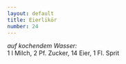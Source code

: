 ```yaml
---
layout: default
title: Eierlikör
number: 24
---
```


*auf kochendem Wasser:*  
1 l Milch, 2 Pf. Zucker, 14 Eier, 1 Fl. Sprit
